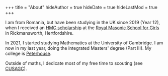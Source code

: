 +++
title = "About"
hideAuthor = true
hideDate = true
hideLastMod = true
+++

I am from Romania, but have been studying in the UK since 2019 (Year 12), when I received an [HMC scholarship](https://www.hmc.org.uk/about-us/hmc-projects/student-scholarships/) at the [Royal Masonic School for Girls](https://www.rmsforgirls.com/) in Rickmansworth, Hertfordshire.
 
In 2021, I started studying Mathematics at the University of Cambridge. I am now in my last year, doing the integrated Masters' degree (Part III). My college is [Peterhouse](https://www.pet.cam.ac.uk/).

Outside of maths, I dedicate most of my free time to scouting (see [CUSAGC](https://cusagc.soc.srcf.net/)).